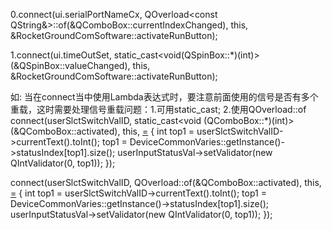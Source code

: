 0.connect(ui.serialPortNameCx, QOverload<const QString&>::of(&QComboBox::currentIndexChanged),
		this, &RocketGroundComSoftware::activateRunButton);

1.connect(ui.timeOutSet, static_cast<void(QSpinBox::*)(int)>(&QSpinBox::valueChanged), this, &RocketGroundComSoftware::activateRunButton);

如:
当在connect当中使用Lambda表达式时，要注意前面使用的信号是否有多个重载，这时需要处理信号重载问题：1.可用static_cast; 2.使用QOverload::of
connect(userSlctSwitchValID, static_cast<void (QComboBox::*)(int)>(&QComboBox::activated), this, [=]() {
		int top1 = userSlctSwitchValID->currentText().toInt();
		top1 = DeviceCommonVaries::getInstance()->statusIndex[top1].size();
		userInputStatusVal->setValidator(new QIntValidator(0, top1));
		});

connect(userSlctSwitchValID, QOverload<int>::of(&QComboBox::activated), this, [=]() {
		int top1 = userSlctSwitchValID->currentText().toInt();
		top1 = DeviceCommonVaries::getInstance()->statusIndex[top1].size();
		userInputStatusVal->setValidator(new QIntValidator(0, top1));
		});
